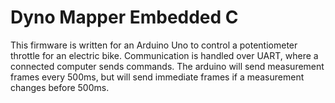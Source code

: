 <h1>Dyno Mapper Embedded C</h1>
This firmware is written for an Arduino Uno to control a potentiometer throttle for an electric bike. Communication is handled over UART, where a connected computer sends commands. The arduino will send measurement frames every 500ms, but will send immediate frames if a measurement changes before 500ms.
